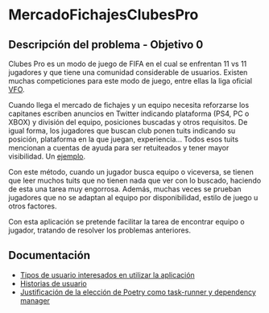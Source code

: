# MercadoFichajesClubesPro

## Descripción del problema - Objetivo 0
Clubes Pro es un modo de juego de FIFA en el cual se enfrentan 11 
vs 11 jugadores y que tiene una comunidad considerable de usuarios.
Existen muchas competiciones para este modo de juego, entre ellas 
la liga oficial [VFO](http://www.vfospain.com/psn/).

Cuando llega el mercado de fichajes y un equipo necesita reforzarse
los capitanes escriben anuncios en Twitter indicando plataforma
(PS4, PC o XBOX) y división del equipo, posiciones buscadas y otros
requisitos. De igual forma, los jugadores que buscan club ponen
tuits indicando su posición, plataforma en la que juegan,
experiencia... Todos esos tuits mencionan a cuentas de ayuda para
ser retuiteados y tener mayor visibilidad. Un [ejemplo](https://twitter.com/p3dr3tti_87/status/1425809287943761929).

Con este método, cuando un jugador busca equipo o viceversa, se
tienen que leer muchos tuits que no tienen nada que ver con lo
buscado, haciendo de esta una tarea muy engorrosa. Además, muchas
veces se prueban jugadores que no se adaptan al equipo por disponibilidad,
estilo de juego u otros factores. 

Con esta aplicación se pretende facilitar la tarea de encontrar
equipo o jugador, tratando de resolver los problemas anteriores.

## Documentación

* [Tipos de usuario interesados en utilizar la aplicación](./docs/usuarios.md)
* [Historias de usuario](./docs/HUs.md)
* [Justificación de la elección de Poetry como task-runner y dependency manager](./docs/task-runner.md)




